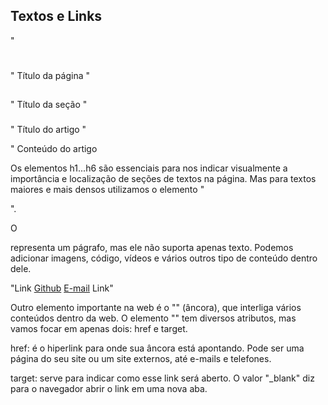 ## Textos e Links
"<h1></h1>" Título da página
"<h2></h2>" Título da seção
"<h3></h3>" Título do artigo
"<p></p>" Conteúdo do artigo

Os elementos h1...h6 são essenciais para nos indicar visualmente a importância e localização de seções de textos na página. Mas para textos maiores e mais densos utilizamos o elemento "<p></p>". 

O <p> representa um págrafo, mas ele não suporta apenas texto. Podemos adicionar imagens, código, vídeos e vários outros tipo de conteúdo dentro dele.

"<a>Link</a>
<a href="github.com/renanrodm">Github</a>
<a href="mailto:renanrodm@gmail.com">E-mail</a>
<a target="_blank">Link</a>"

Outro elemento importante na web é o "<a>" (âncora), que interliga vários conteúdos dentro da web. O elemento "<a>" tem diversos atributos, mas vamos focar em apenas dois: href e target.

href: é o hiperlink para onde sua âncora está apontando. Pode ser uma página do seu site ou um site externos, até e-mails e telefones.

target: serve para indicar como esse link será aberto. O valor "_blank" diz para o navegador abrir o link em uma nova aba.